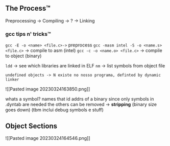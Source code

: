 ## The Process™

Preprocessing -> Compiling -> ? -> Linking

### gcc tips n' tricks™
`gcc -E -o <name> <file.c>->` preprocess
`gcc -masm intel -S -o <name.s> <file.c>` -> compile to asm (intel)
`gcc -c -o <name.o> <file.c>` -> compile to object (binary)

`ldd`  -> see which libraries are linked in ELF
`nm` -> list symbols from object file


	undefined objects -> N existe no nosso programa, definted by dynamic linker

![[Pasted image 20230324163850.png]]

whats a symbol? names that id addrs of a binary
since only symbols in .dyntab are needed the others can be removed -> **stripping**
(binary size goes down) (tbm inclui debug symbols e stuff)

## Object Sections
![[Pasted image 20230324164546.png]]
